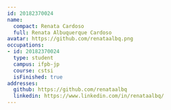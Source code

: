 ```yaml
---
id: 20182370024
name:
  compact: Renata Cardoso
  full: Renata Albuquerque Cardoso
avatar: https://github.com/renataalbq.png
occupations:
- id: 20182370024
  type: student
  campus: ifpb-jp
  course: cstsi
  isFinished: true
addresses:
  github: https://github.com/renataalbq
  linkedin: https://www.linkedin.com/in/renataalbq/
---
```

